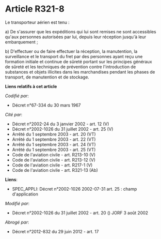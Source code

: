 # Article R321-8

Le transporteur aérien est tenu :

a) De s'assurer que les expéditions qui lui sont remises ne sont accessibles qu'aux personnes autorisées par lui, depuis leur
réception jusqu'à leur embarquement ;

b) D'effectuer ou de faire effectuer la réception, la manutention, la surveillance et le transport du fret par des personnes
ayant reçu une formation initiale et continue de sûreté portant sur les principes généraux de sûreté et les techniques de
prévention contre l'introduction de substances et objets illicites dans les marchandises pendant les phases de transport, de
manutention et de stockage.

**Liens relatifs à cet article**

_Codifié par_:

  - Décret n°67-334 du 30 mars 1967

_Cité par_:

  - Décret n°2002-24 du 3 janvier 2002 - art. 12 (V)
  - Décret n°2002-1026 du 31 juillet 2002 - art. 25 (V)
  - Arrêté du 1 septembre 2003 - art. 20 (VT)
  - Arrêté du 1 septembre 2003 - art. 22 (VT)
  - Arrêté du 1 septembre 2003 - art. 24 (VT)
  - Arrêté du 1 septembre 2003 - art. 25 (VT)
  - Code de l'aviation civile - art. R213-10 (V)
  - Code de l'aviation civile - art. R213-12 (V)
  - Code de l'aviation civile - art. R217-1 (V)
  - Code de l'aviation civile - art. R321-13 (Ab)

**Liens**:

  - SPEC_APPLI: Décret n°2002-1026 2002-07-31 art. 25 : champ d'application

_Modifié par_:

  - Décret n°2002-1026 du 31 juillet 2002 - art. 20 () JORF 3 août 2002

_Abrogé par_:

  - Décret n°2012-832 du 29 juin 2012 - art. 17
